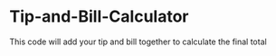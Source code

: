 # Tip-and-Bill-Calculator
This code will add your tip and bill together to calculate the final total
